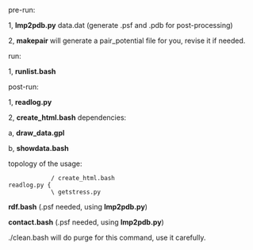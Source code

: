 
pre-run:

1, **lmp2pdb.py** data.dat (generate .psf and .pdb for post-processing)

2, **makepair** will generate a pair_potential file for you, revise it if needed.

run:

1, **runlist.bash**

post-run:

1, **readlog.py**

2, **create_html.bash** dependencies:

a, **draw_data.gpl**

b, **showdata.bash**


topology of the usage:

                / create_html.bash
    readlog.py {
                \ getstress.py
 
**rdf.bash** (.psf needed, using **lmp2pdb.py**)

**contact.bash** (.psf needed, using **lmp2pdb.py**)

./clean.bash will do purge for this command, use it carefully.
